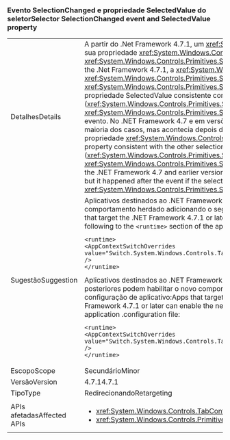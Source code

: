 ### <a name="selector-selectionchanged-event-and-selectedvalue-property"></a><span data-ttu-id="26617-101">Evento SelectionChanged e propriedade SelectedValue do seletor</span><span class="sxs-lookup"><span data-stu-id="26617-101">Selector SelectionChanged event and SelectedValue property</span></span>

|   |   |
|---|---|
|<span data-ttu-id="26617-102">Detalhes</span><span class="sxs-lookup"><span data-stu-id="26617-102">Details</span></span>|<span data-ttu-id="26617-103">A partir do .Net Framework 4.7.1, um <xref:System.Windows.Controls.Primitives.Selector> sempre atualiza o valor de sua propriedade <xref:System.Windows.Controls.Primitives.Selector.SelectedValue%2A> antes de acionar o evento <xref:System.Windows.Controls.Primitives.Selector.SelectionChanged>, quando sua seleção é alterada.</span><span class="sxs-lookup"><span data-stu-id="26617-103">Starting with the .Net Framework 4.7.1, a <xref:System.Windows.Controls.Primitives.Selector> always updates the value of its <xref:System.Windows.Controls.Primitives.Selector.SelectedValue%2A> property before raising the <xref:System.Windows.Controls.Primitives.Selector.SelectionChanged> event, when its selection changes.</span></span> <span data-ttu-id="26617-104">Isso torna a propriedade SelectedValue consistente com as outras propriedades de seleção (<xref:System.Windows.Controls.Primitives.Selector.SelectedItem%2A> e <xref:System.Windows.Controls.Primitives.Selector.SelectedIndex%2A>), que são atualizadas antes de acionar o evento. No .NET Framework 4.7 e em versões anteriores, a atualização de SelectedValue ocorria antes do evento na maioria dos casos, mas acontecia depois do evento se a alteração da seleção fosse causada pela alteração da propriedade <xref:System.Windows.Controls.Primitives.Selector.SelectedValue%2A>.</span><span class="sxs-lookup"><span data-stu-id="26617-104">This makes the SelectedValue property consistent with the other selection properties (<xref:System.Windows.Controls.Primitives.Selector.SelectedItem%2A> and <xref:System.Windows.Controls.Primitives.Selector.SelectedIndex%2A>), which are updated before raising the event.In the .NET Framework 4.7 and earlier versions, the update to SelectedValue happened before the event in most cases, but it happened after the event if the selection change was caused by changing the <xref:System.Windows.Controls.Primitives.Selector.SelectedValue%2A> property.</span></span>|
|<span data-ttu-id="26617-105">Sugestão</span><span class="sxs-lookup"><span data-stu-id="26617-105">Suggestion</span></span>|<span data-ttu-id="26617-106">Aplicativos destinados ao .NET Framework 4.7.1 ou posteriores podem recusar essa alteração e usar o comportamento herdado adicionando o seguinte à seção <code>&lt;runtime&gt;</code> do arquivo de configuração de aplicativo:</span><span class="sxs-lookup"><span data-stu-id="26617-106">Apps that target the .NET Framework 4.7.1 or later can opt out of this change and use legacy behavior by adding the following to the <code>&lt;runtime&gt;</code> section of the application configuration file:</span></span><pre><code class="language-xml">&lt;runtime&gt;&#13;&#10;&lt;AppContextSwitchOverrides&#13;&#10;value=&quot;Switch.System.Windows.Controls.TabControl.SelectionPropertiesCanLagBehindSelectionChangedEvent=true&quot; /&gt;&#13;&#10;&lt;/runtime&gt;&#13;&#10;</code></pre><span data-ttu-id="26617-107">Aplicativos destinados ao .NET Framework 4.7 ou anteriores, mas que são executados no .NET Framework 4.7.1 ou posteriores podem habilitar o novo comportamento adicionando a seguinte linha à seção <code>&lt;runtime&gt;</code> do arquivo de configuração de aplicativo:</span><span class="sxs-lookup"><span data-stu-id="26617-107">Apps that target the .NET Framework 4.7 or earlier but are running on the .NET Framework 4.7.1 or later can enable the new behavior by adding the following line to the <code>&lt;runtime&gt;</code> section of the application .configuration file:</span></span><pre><code class="language-xml">&lt;runtime&gt;&#13;&#10;&lt;AppContextSwitchOverrides value=&quot;Switch.System.Windows.Controls.TabControl.SelectionPropertiesCanLagBehindSelectionChangedEvent=false&quot; /&gt;&#13;&#10;&lt;/runtime&gt;&#13;&#10;</code></pre>|
|<span data-ttu-id="26617-108">Escopo</span><span class="sxs-lookup"><span data-stu-id="26617-108">Scope</span></span>|<span data-ttu-id="26617-109">Secundário</span><span class="sxs-lookup"><span data-stu-id="26617-109">Minor</span></span>|
|<span data-ttu-id="26617-110">Versão</span><span class="sxs-lookup"><span data-stu-id="26617-110">Version</span></span>|<span data-ttu-id="26617-111">4.7.1</span><span class="sxs-lookup"><span data-stu-id="26617-111">4.7.1</span></span>|
|<span data-ttu-id="26617-112">Tipo</span><span class="sxs-lookup"><span data-stu-id="26617-112">Type</span></span>|<span data-ttu-id="26617-113">Redirecionando</span><span class="sxs-lookup"><span data-stu-id="26617-113">Retargeting</span></span>|
|<span data-ttu-id="26617-114">APIs afetadas</span><span class="sxs-lookup"><span data-stu-id="26617-114">Affected APIs</span></span>|<ul><li><xref:System.Windows.Controls.TabControl.SelectedContent?displayProperty=nameWithType></li><li><xref:System.Windows.Controls.Primitives.Selector.SelectionChanged?displayProperty=nameWithType></li></ul>|

